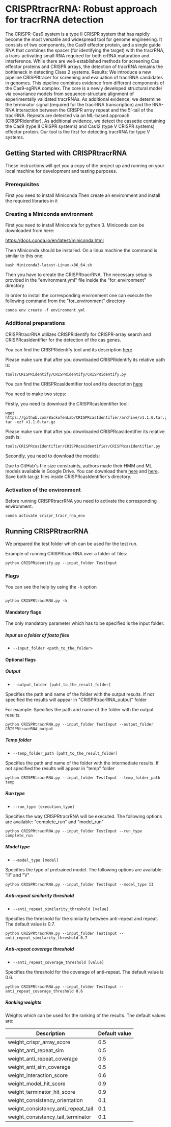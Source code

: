 # CRISPRtracrRNA: Robust approach for tracrRNA detection
The CRISPR-Cas9 system is a type II CRISPR system that has rapidly become the most versatile and widespread tool for genome engineering. It consists of two components, the Cas9 effector protein, and a single guide RNA that combines the spacer (for identifying the target) with the tracrRNA, a trans-activating small RNA required for both crRNA maturation and interference. While there are well-established methods for screening Cas effector proteins and CRISPR arrays, the detection of tracrRNA remains the bottleneck in detecting Class 2 systems.
Results: We introduce a new pipeline CRISPRtracer for screening and evaluation of tracrRNA candidates in genomes. This pipeline combines evidence from different components of the Cas9-sgRNA complex. The core is a newly developed structural model via covariance models from sequence-structure alignment of experimentally validated tracrRNAs. As additional evidence, we determine the terminator signal (required for the tracrRNA transcription) and the RNA-RNA interaction between the CRISPR array repeat and the 5’-tail of the tracrRNA. Repeats are detected via an ML-based approach (CRISPRidenifier). As additional evidence, we detect the cassette containing the Cas9 (type II CRISPR systems) and Cas12 (type V CRISPR systems) effector protein. Our tool is the first for detecting tracrRNA for type V systems.


## Getting Started with CRISPRtracrRNA

These instructions will get you a copy of the project up and running on your local machine for development and testing purposes.

### Prerequisites

First you need to install Miniconda
Then create an environment and install the required libraries in it


### Creating a Miniconda environment

First you need to install Miniconda for python 3.
Miniconda can be downloaded from here:

https://docs.conda.io/en/latest/miniconda.html

Then Miniconda should be installed. On a linux machine the command is similar to this one:

```
bash Miniconda3-latest-Linux-x86_64.sh
```

Then you have to create the CRISPRtracrRNA. The necessary setup is provided in the "environment.yml" file inside the "for_environment" directory

In order to install the corresponding environment one can execute the following command from the "for_environment" directory

```
conda env create -f environment.yml
```

### Additional preparations

CRISPRtracrRNA utilizes CRISPRidentify for CRISPR-array search and CRISPRcasIdentifier for the detection of the cas genes.

You can find the CRISPRidentify tool and its description [here](https://github.com/BackofenLab/CRISPRidentify)

Please make sure that after you downloaded CRISPRidentify its relative path is:

```
tools/CRISPRidentify/CRISPRidentify/CRISPRidentify.py
```



You can find the CRISPRcasIdentifier tool and its description [here](https://github.com/BackofenLab/CRISPRcasIdentifier)

You need to make two steps:

Firstly, you need to download the CRISPRcasIdentifier tool:
```
wget https://github.com/BackofenLab/CRISPRcasIdentifier/archive/v1.1.0.tar.gz
tar -xzf v1.1.0.tar.gz
```

Please make sure that after you downloaded CRISPRcasIdentifier its relative path is:

```
tools/CRISPRcasIdentifier/CRISPRcasIdentifier/CRISPRcasIdentifier.py
```
Secondly, you need to download the models:

Due to GitHub's file size constraints, authors made their HMM and ML models available in Google Drive. You can download them [here](https://drive.google.com/file/d/1YbTxkn9KuJP2D7U1-6kL1Yimu_4RqSl1/view?usp=sharing) and [here](https://drive.google.com/file/d/1Nc5o6QVB6QxMxpQjmLQcbwQwkRLk-thM/view?usp=sharing). Save both tar.gz files inside CRISPRcasIdentifier's directory.

### Activation of the environment

Before running CRISPRtracrRNA you need to activate the corresponding environment.

```
conda activate crispr_tracr_rna_env
```

## Running CRISPRtracrRNA

We prepared the test folder which can be used for the test run.

Example of running CRISPRtracrRNA over a folder of files:

```
python CRISPRidentify.py --input_folder TestInput
```

### Flags

You can see the help by using the `-h` option

```

python CRISPRtracrRNA.py -h

```


#### Mandatory flags
The only mandatory parameter which has to be specified is the input folder.

##### Input as a folder of fasta files

* `--input_folder <path_to_the_folder>`


#### Optional flags

##### Output

* `--output_folder [paht_to_the_result_folder]`

Specifies the path and name of the folder with the output results. If not specified the results will appear in "CRISPRtracrRNA_output" folder

For example:
Specifies the path and name of the folder with the output results.
```
python CRISPRtracrRNA.py --input_folder TestInput --output_folder CRISPRtracrRNA_output
```

##### Temp folder

* `--temp_folder_path [paht_to_the_result_folder]`

Specifies the path and name of the folder with the intermediate results. If not specified the results will appear in "temp" folder

```
python CRISPRtracrRNA.py --input_folder TestInput --temp_folder_path temp
```

##### Run type

* `--run_type [execution_type]`

Specifies the way CRISPRtracrRNA will be executed. The following options are available: "complete_run" and "model_run"

```
python CRISPRtracrRNA.py --input_folder TestInput --run_type complete_run
```


##### Model type

* `--model_type [model]`

Specifies the type of pretrained model. The following options are available: "II" and "V"

```
python CRISPRtracrRNA.py --input_folder TestInput --model_type II
```

##### Anti-repeat similarity threshold

* `--anti_repeat_similarity_threshold [value]`

Specifies the threshold for the similarity between anti-repeat and repeat. The default value is 0.7.

```
python CRISPRtracrRNA.py --input_folder TestInput --anti_repeat_similarity_threshold 0.7
```

##### Anti-repeat coverage threshold

* `--anti_repeat_coverage_threshold [value]`

Specifies the threshold for the coverage of anti-repeat. The default value is 0.6.

```
python CRISPRtracrRNA.py --input_folder TestInput --anti_repeat_coverage_threshold 0.6
```

##### Ranking weights

Weights which can be used for the ranking of the results. The default values are:

| Description | Default value |
|-------------------------------------|-----|
| weight_crispr_array_score           | 0.5 |
| weight_anti_repeat_sim              | 0.5 |
| weight_anti_repeat_coverage         | 0.5 |
| weight_anti_sim_coverage            | 0.5 |
| weight_interaction_score            | 0.6 |
| weight_model_hit_score              | 0.9 |
| weight_terminator_hit_score         | 0.9 |
| weight_consistency_orientation      | 0.1 |
| weight_consistency_anti_repeat_tail | 0.1 |
| weight_consistency_tail_terminator  | 0.1 |